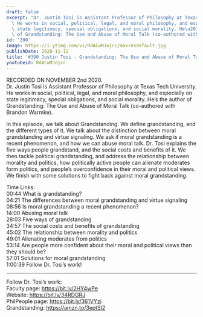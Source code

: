 ```yaml
---
draft: false
excerpt: "Dr. Justin Tosi is Assistant Professor of Philosophy at Texas Tech University.\
  \ He works in social, political, legal, and moral philosophy, and especially on\
  \ state legitimacy, special obligations, and social morality. He\u2019s the author\
  \ of Grandstanding: The Use and Abuse of Moral Talk (co-authored with Brandon Warmke)."
id: '390'
image: https://i.ytimg.com/vi/RdACwMJojcc/maxresdefault.jpg
publishDate: 2020-11-12
title: '#390 Justin Tosi - Grandstanding: The Use and Abuse of Moral Talk'
youtubeid: RdACwMJojcc
---
```

<div class="timelinks">

RECORDED ON NOVEMBER 2nd 2020.  
Dr. Justin Tosi is Assistant Professor of Philosophy at Texas Tech University. He works in social, political, legal, and moral philosophy, and especially on state legitimacy, special obligations, and social morality. He’s the author of Grandstanding: The Use and Abuse of Moral Talk (co-authored with Brandon Warmke).

In this episode, we talk about Grandstanding. We define grandstanding, and the different types of it. We talk about the distinction between moral grandstanding and virtue signaling. We ask if moral grandstanding is a recent phenomenon, and how we can abuse moral talk. Dr. Tosi explains the five ways people grandstand, and the social costs and benefits of it. We then tackle political grandstanding, and address the relationship between morality and politics, how politically active people can alienate moderates form politics, and people’s overconfidence in their moral and political views. We finish with some solutions to fight back against moral grandstanding.

Time Links:  
<time>00:44</time> What is grandstanding?  
<time>04:21</time> The differences between moral grandstanding and virtue signaling  
<time>08:56</time> Is moral grandstanding a recent phenomenon?  
<time>14:00</time> Abusing moral talk  
<time>28:03</time> Five ways of grandstanding  
<time>34:57</time> The social costs and benefits of grandstanding  
<time>45:02</time> The relationship between morality and politics  
<time>49:01</time> Alienating moderates from politics  
<time>53:14</time> Are people more confident about their moral and political views than they should be?  
<time>57:01</time> Solutions for moral grandstanding  
<time>1:00:39</time> Follow Dr. Tosi’s work!

---

Follow Dr. Tosi’s work:  
Faculty page: https://bit.ly/2HY4wPe  
Website: https://bit.ly/34RDGRJ  
PhilPeople page: https://bit.ly/361VYzi  
Grandstanding: https://amzn.to/3eptSl2
</div>

